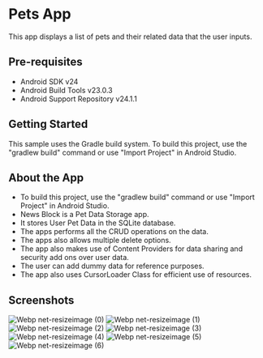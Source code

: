 Pets App
===================================

This app displays a list of pets and their related data that the user inputs.

Pre-requisites
--------------

- Android SDK v24
- Android Build Tools v23.0.3
- Android Support Repository v24.1.1

Getting Started
---------------

This sample uses the Gradle build system. To build this project, use the
"gradlew build" command or use "Import Project" in Android Studio.

About the App
---------------
 * To build this project, use the "gradlew build" command or use "Import Project" in Android Studio.
 * News Block is a Pet Data Storage app.
 * It stores User Pet Data in the SQLite database.
 * The apps performs all the CRUD operations on the data.
 * The apps also allows multiple delete options.
 * The app also makes use of Content Providers for data sharing and security add ons over user data.
 * The user can add dummy data for reference purposes.
 * The app also uses CursorLoader Class for efficient use of resources.

Screenshots
---------------
![Webp net-resizeimage (0)](https://user-images.githubusercontent.com/79413577/121547338-af647b80-ca29-11eb-959b-1b05a9e97545.jpg)
![Webp net-resizeimage (1)](https://user-images.githubusercontent.com/79413577/121547348-affd1200-ca29-11eb-8f4a-7d72d4a3d0b9.jpg)
![Webp net-resizeimage (2)](https://user-images.githubusercontent.com/79413577/121547350-b095a880-ca29-11eb-8da7-fc0b149b1a85.jpg)
![Webp net-resizeimage (3)](https://user-images.githubusercontent.com/79413577/121547354-b12e3f00-ca29-11eb-8e7e-7582d8b8f576.jpg)
![Webp net-resizeimage (4)](https://user-images.githubusercontent.com/79413577/121547357-b1c6d580-ca29-11eb-8b3f-ffdeffe867f9.jpg)
![Webp net-resizeimage (5)](https://user-images.githubusercontent.com/79413577/121547360-b1c6d580-ca29-11eb-8aa1-c15d46451d55.jpg)
![Webp net-resizeimage (6)](https://user-images.githubusercontent.com/79413577/121547363-b25f6c00-ca29-11eb-8721-de8ee6d03c34.jpg)





